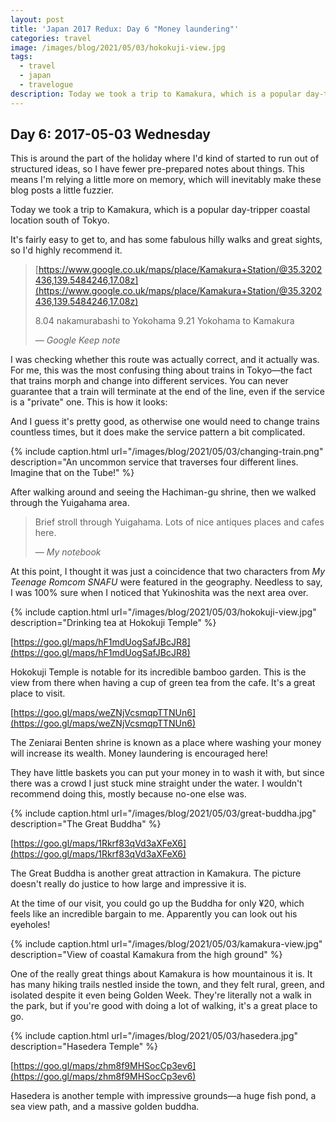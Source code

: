 ```yaml
---
layout: post
title: 'Japan 2017 Redux: Day 6 "Money laundering"'
categories: travel
image: /images/blog/2021/05/03/hokokuji-view.jpg
tags:
  - travel
  - japan
  - travelogue
description: Today we took a trip to Kamakura, which is a popular day-tripper coastal location south of Tokyo. It's fairly easy to get to, and has some fabulous hilly walks and great sights, so I'd highly recommend it.
---
```


## Day 6: 2017-05-03 Wednesday

This is around the part of the holiday where I'd kind of started to run out of structured ideas, so I have fewer pre-prepared notes about things. This means I'm relying a little more on memory, which will inevitably make these blog posts a little fuzzier.

Today we took a trip to Kamakura, which is a popular day-tripper coastal location south of Tokyo.

It's fairly easy to get to, and has some fabulous hilly walks and great sights, so I'd highly recommend it.

> [https://www.google.co.uk/maps/place/Kamakura+Station/@35.3202436,139.5484246,17.08z](https://www.google.co.uk/maps/place/Kamakura+Station/@35.3202436,139.5484246,17.08z)
>
> 8.04 nakamurabashi to Yokohama
> 9.21 Yokohama to Kamakura
>
> — *Google Keep note*

I was checking whether this route was actually correct, and it actually was. For me, this was the most confusing thing about trains in Tokyo—the fact that trains morph and change into different services. You can never guarantee that a train will terminate at the end of the line, even if the service is a "private" one. This is how it looks:

And I guess it's pretty good, as otherwise one would need to change trains countless times, but it does make the service pattern a bit complicated.

{% include caption.html url="/images/blog/2021/05/03/changing-train.png" description="An uncommon service that traverses four different lines. Imagine that on the Tube!" %}

After walking around and seeing the Hachiman-gu shrine, then we walked through the Yuigahama area.

> Brief stroll through Yuigahama. Lots of nice antiques places and cafes here.
>
> — *My notebook*

At this point, I thought it was just a coincidence that two characters from *My Teenage Romcom SNAFU* were featured in the geography. Needless to say, I was 100% sure when I noticed that Yukinoshita was the next area over.

{% include caption.html url="/images/blog/2021/05/03/hokokuji-view.jpg" description="Drinking tea at Hokokuji Temple" %}

[https://goo.gl/maps/hF1mdUogSafJBcJR8](https://goo.gl/maps/hF1mdUogSafJBcJR8)

Hokokuji Temple is notable for its incredible bamboo garden. This is the view from there when having a cup of green tea from the cafe. It's a great place to visit.

[https://goo.gl/maps/weZNjVcsmqpTTNUn6](https://goo.gl/maps/weZNjVcsmqpTTNUn6)

The Zeniarai Benten shrine is known as a place where washing your money will increase its wealth. Money laundering is encouraged here!

They have little baskets you can put your money in to wash it with, but since there was a crowd I just stuck mine straight under the water. I wouldn't recommend doing this, mostly because no-one else was.

{% include caption.html url="/images/blog/2021/05/03/great-buddha.jpg" description="The Great Buddha" %}

[https://goo.gl/maps/1Rkrf83qVd3aXFeX6](https://goo.gl/maps/1Rkrf83qVd3aXFeX6)

The Great Buddha is another great attraction in Kamakura. The picture doesn't really do justice to how large and impressive it is.

At the time of our visit, you could go up the Buddha for only ¥20, which feels like an incredible bargain to me. Apparently you can look out his eyeholes!

{% include caption.html url="/images/blog/2021/05/03/kamakura-view.jpg" description="View of coastal Kamakura from the high ground" %}

One of the really great things about Kamakura is how mountainous it is. It has many hiking trails nestled inside the town, and they felt rural, green, and isolated despite it even being Golden Week. They're literally not a walk in the park, but if you're good with doing a lot of walking, it's a great place to go.

{% include caption.html url="/images/blog/2021/05/03/hasedera.jpg" description="Hasedera Temple" %}

[https://goo.gl/maps/zhm8f9MHSocCp3ev6](https://goo.gl/maps/zhm8f9MHSocCp3ev6)

Hasedera is another temple with impressive grounds—a huge fish pond, a sea view path, and a massive golden buddha.